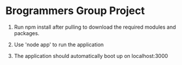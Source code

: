 # Brogrammers Group Project
 
1. Run npm install after pulling to download the required modules and packages.

2. Use 'node app' to run the application

3. The application should automatically boot up on localhost:3000
